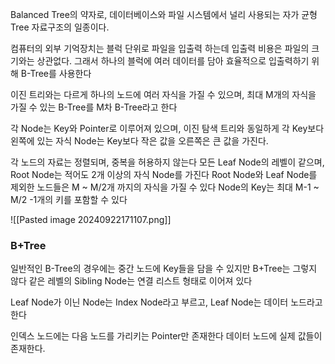 Balanced Tree의 약자로, 데이터베이스와 파일 시스템에서 널리 사용되는 자가 균형 Tree 자료구조의 일종이다.

컴퓨터의 외부 기억장치는 블럭 단위로 파일을 입출력 하는데 입출력 비용은 파일의 크기와는 상관없다. 그래서 하나의 블럭에 여러 데이터를 담아 효율적으로 입출력하기 위해 B-Tree를 사용한다

이진 트리와는 다르게 하나의 노드에 여러 자식을 가질 수 있으며, 최대 M개의 자식을 가질 수 있는 B-Tree를
M차 B-Tree라고 한다

각 Node는 Key와 Pointer로 이루어져 있으며, 이진 탐색 트리와 동일하게 각 Key보다 왼쪽에 있는 자식 Node는 Key보다 작은 값을 오른쪽은 큰 값을 가진다.

각 노드의 자료는 정렬되며, 중복을 허용하지 않는다
모든 Leaf Node의 레벨이 같으며, Root Node는 적어도 2개 이상의 자식 Node를 가진다
Root Node와 Leaf Node를 제외한 노드들은 M ~ M/2개 까지의 자식을 가질 수 있다
Node의 Key는 최대 M-1 ~ M/2 -1개의 키를 포함할 수 있다

![[Pasted image 20240922171107.png]]
### B+Tree
일반적인 B-Tree의 경우에는 중간 노드에 Key들을 담을 수 있지만 B+Tree는 그렇지 않다
같은 레벨의 Sibling Node는 연결 리스트 형태로 이어져 있다

Leaf Node가 이닌 Node는 Index Node라고 부르고, Leaf Node는 데이터 노드라고 한다

인덱스 노드에는 다음 노드를 가리키는 Pointer만 존재한다
데이터 노드에 실제 값들이 존재한다.
